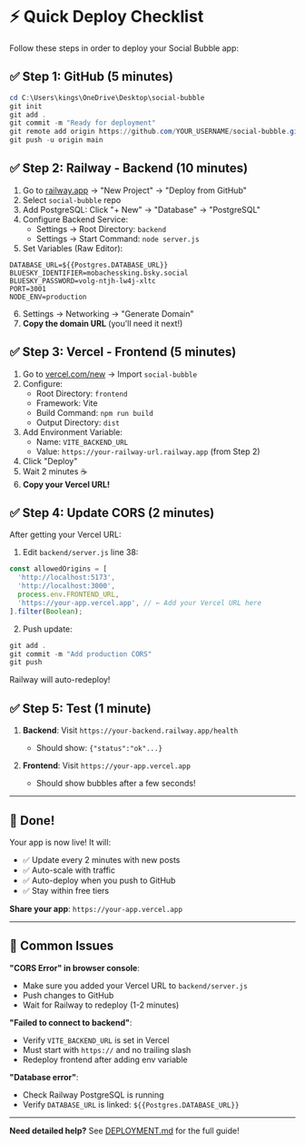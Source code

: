 # ⚡ Quick Deploy Checklist

Follow these steps in order to deploy your Social Bubble app:

## ✅ Step 1: GitHub (5 minutes)
```powershell
cd C:\Users\kings\OneDrive\Desktop\social-bubble
git init
git add .
git commit -m "Ready for deployment"
git remote add origin https://github.com/YOUR_USERNAME/social-bubble.git
git push -u origin main
```

## ✅ Step 2: Railway - Backend (10 minutes)

1. Go to [railway.app](https://railway.app) → "New Project" → "Deploy from GitHub"
2. Select `social-bubble` repo
3. Add PostgreSQL: Click "+ New" → "Database" → "PostgreSQL"
4. Configure Backend Service:
   - Settings → Root Directory: `backend`
   - Settings → Start Command: `node server.js`
5. Set Variables (Raw Editor):
```env
DATABASE_URL=${{Postgres.DATABASE_URL}}
BLUESKY_IDENTIFIER=mobachessking.bsky.social
BLUESKY_PASSWORD=volg-ntjh-lw4j-xltc
PORT=3001
NODE_ENV=production
```
6. Settings → Networking → "Generate Domain"
7. **Copy the domain URL** (you'll need it next!)

## ✅ Step 3: Vercel - Frontend (5 minutes)

1. Go to [vercel.com/new](https://vercel.com/new) → Import `social-bubble`
2. Configure:
   - Root Directory: `frontend`
   - Framework: Vite
   - Build Command: `npm run build`
   - Output Directory: `dist`
3. Add Environment Variable:
   - Name: `VITE_BACKEND_URL`
   - Value: `https://your-railway-url.railway.app` (from Step 2)
4. Click "Deploy"
5. Wait 2 minutes ☕
6. **Copy your Vercel URL!**

## ✅ Step 4: Update CORS (2 minutes)

After getting your Vercel URL:

1. Edit `backend/server.js` line 38:
```javascript
const allowedOrigins = [
  'http://localhost:5173',
  'http://localhost:3000',
  process.env.FRONTEND_URL,
  'https://your-app.vercel.app', // ← Add your Vercel URL here
].filter(Boolean);
```

2. Push update:
```powershell
git add .
git commit -m "Add production CORS"
git push
```

Railway will auto-redeploy!

## ✅ Step 5: Test (1 minute)

1. **Backend**: Visit `https://your-backend.railway.app/health`
   - Should show: `{"status":"ok"...}`

2. **Frontend**: Visit `https://your-app.vercel.app`
   - Should show bubbles after a few seconds!

---

## 🎉 Done!

Your app is now live! It will:
- ✅ Update every 2 minutes with new posts
- ✅ Auto-scale with traffic
- ✅ Auto-deploy when you push to GitHub
- ✅ Stay within free tiers

**Share your app**: `https://your-app.vercel.app`

---

## 🚨 Common Issues

**"CORS Error" in browser console**:
- Make sure you added your Vercel URL to `backend/server.js`
- Push changes to GitHub
- Wait for Railway to redeploy (1-2 minutes)

**"Failed to connect to backend"**:
- Verify `VITE_BACKEND_URL` is set in Vercel
- Must start with `https://` and no trailing slash
- Redeploy frontend after adding env variable

**"Database error"**:
- Check Railway PostgreSQL is running
- Verify `DATABASE_URL` is linked: `${{Postgres.DATABASE_URL}}`

---

**Need detailed help?** See [DEPLOYMENT.md](./DEPLOYMENT.md) for the full guide!

